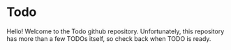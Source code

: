 # Todo
Hello! Welcome to the Todo github repository. Unfortunately, this repository has more than a few TODOs itself, so check back when TODO is ready.
